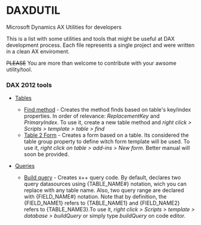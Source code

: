 # DAXDUTIL
Microsoft Dynamics AX Utilities for developers

This is a list with some utilities and tools that might be useful at DAX development process. Each file represents a single project and were written in a clean AX enviroment.
 
~~PLEASE~~ You are more than welcome to contribute with your awsome utility/tool.

### DAX 2012 tools
* [Tables](https://github.com/anderson-joyle/DAXDUTIL/tree/master/Tables)
  * [Find method](https://github.com/anderson-joyle/DAXDUTIL/blob/master/Tables/DAXD_TableFindMethod.xpo) - Creates the method finds based on table's key/index properties. In order of relevance: *ReplacementKey* and *PrimaryIndex*. To use it, create a new table method and *right click > Scripts > template > table > find*
  * [Table 2 Form](https://github.com/anderson-joyle/DAXDUTIL/blob/dev/Tables/DAXD_Table2Form.xpo) - Creates a form based on a table. Its considered the table group property to define witch form template will be used. To use it, *right click on table > add-ins > New form*. Better manual will soon be provided.

* [Queries](https://github.com/anderson-joyle/DAXDUTIL/tree/master/Queries)
  * [Build query](https://github.com/anderson-joyle/DAXDUTIL/blob/master/Queries/DAXDUtil_QueryBuildQuery.xpo) - Creates x++ query code. By default, declares two query datasources using {TABLE_NAME#} notation, wich you can replace with any table name. Also, two query range are declared with {FIELD_NAME#} notation. Note that by definition, the {FIELD_NAME1} refers to {TABLE_NAME1} and {FIELD_NAME2} refers to {TABLE_NAME3}.To use it, *right click > Scripts > template > database > buildQuery* or simply type *buildQuery* on code editor.






